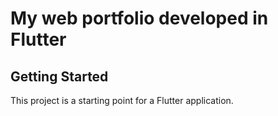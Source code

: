 
# My web portfolio developed in Flutter

## Getting Started
This project is a starting point for a Flutter application.


